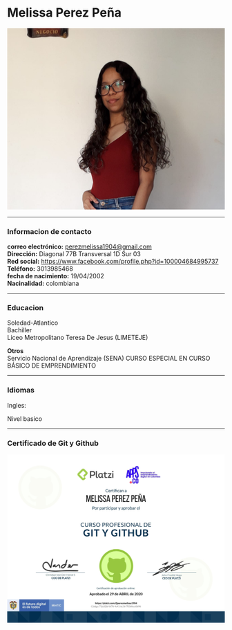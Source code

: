 # **Melissa Perez Peña**


![Foto](Documentacion/Imagenes/Melissa.jpeg)

___

### **Informacion de contacto**

**correo electrónico:** <perezmelissa1904@gmail.com> <br>
**Dirección:** Diagonal 77B Transversal 1D Sur 03 <br>
**Red social:** <https://www.facebook.com/profile.php?id=100004684995737> <br>
**Teléfono:** 3013985468 <br>
**fecha de nacimiento:** 19/04/2002 <br>
**Nacinalidad:** colombiana 

___


### **Educacion**


Soledad-Atlantico <br>
Bachiller <br>
Liceo Metropolitano Teresa De Jesus (LIMETEJE) <br>

**Otros** <br>
Servicio Nacional de Aprendizaje (SENA) CURSO ESPECIAL EN CURSO BÁSICO DE EMPRENDIMIENTO
___

### **Idiomas**
Ingles: <br>

Nivel basico
___
### **Certificado de Git y Github**
![Git](Documentacion/Certificados/certificado-melissa.jpg)
